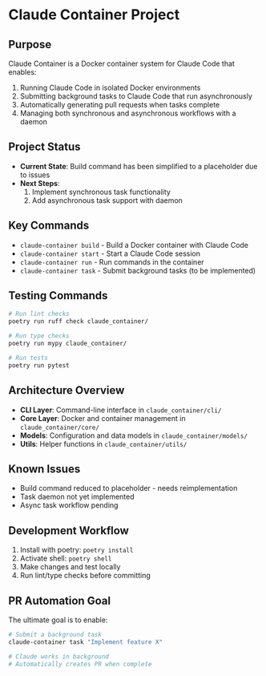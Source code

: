 # Claude Container Project

## Purpose
Claude Container is a Docker container system for Claude Code that enables:
1. Running Claude Code in isolated Docker environments
2. Submitting background tasks to Claude Code that run asynchronously
3. Automatically generating pull requests when tasks complete
4. Managing both synchronous and asynchronous workflows with a daemon

## Project Status
- **Current State**: Build command has been simplified to a placeholder due to issues
- **Next Steps**: 
  1. Implement synchronous task functionality
  2. Add asynchronous task support with daemon

## Key Commands
- `claude-container build` - Build a Docker container with Claude Code
- `claude-container start` - Start a Claude Code session
- `claude-container run` - Run commands in the container
- `claude-container task` - Submit background tasks (to be implemented)

## Testing Commands
```bash
# Run lint checks
poetry run ruff check claude_container/

# Run type checks  
poetry run mypy claude_container/

# Run tests
poetry run pytest
```

## Architecture Overview
- **CLI Layer**: Command-line interface in `claude_container/cli/`
- **Core Layer**: Docker and container management in `claude_container/core/`
- **Models**: Configuration and data models in `claude_container/models/`
- **Utils**: Helper functions in `claude_container/utils/`

## Known Issues
- Build command reduced to placeholder - needs reimplementation
- Task daemon not yet implemented
- Async task workflow pending

## Development Workflow
1. Install with poetry: `poetry install`
2. Activate shell: `poetry shell`
3. Make changes and test locally
4. Run lint/type checks before committing

## PR Automation Goal
The ultimate goal is to enable:
```bash
# Submit a background task
claude-container task "Implement feature X"

# Claude works in background
# Automatically creates PR when complete
```